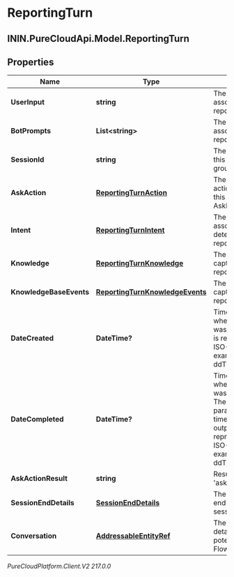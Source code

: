 # ReportingTurn

## ININ.PureCloudApi.Model.ReportingTurn

## Properties

|Name | Type | Description | Notes|
|------------ | ------------- | ------------- | -------------|
| **UserInput** | **string** | The chosen user input associated with this reporting turn. | [optional] |
| **BotPrompts** | **List&lt;string&gt;** | The bot prompts associated with this reporting turn. | [optional] |
| **SessionId** | **string** | The bot session ID that this reporting turn is grouped under. | [optional] |
| **AskAction** | [**ReportingTurnAction**](ReportingTurnAction) | The bot flow &#39;ask&#39; action associated with this reporting turn (e.g. AskForIntent). | [optional] |
| **Intent** | [**ReportingTurnIntent**](ReportingTurnIntent) | The intent and associated slots detected during this reporting turn. | [optional] |
| **Knowledge** | [**ReportingTurnKnowledge**](ReportingTurnKnowledge) | The knowledge data captured during this reporting turn. | [optional] |
| **KnowledgeBaseEvents** | [**ReportingTurnKnowledgeEvents**](ReportingTurnKnowledgeEvents) | The knowledge data captured during this reporting turn. | [optional] |
| **DateCreated** | **DateTime?** | Timestamp indicating when the original turn was created. Date time is represented as an ISO-8601 string. For example: yyyy-MM-ddTHH:mm:ss[.mmm]Z | [optional] |
| **DateCompleted** | **DateTime?** | Timestamp indicating when the original turn was completed. Note: The &#39;interval&#39; query param uses this timestamp to filter the output. Date time is represented as an ISO-8601 string. For example: yyyy-MM-ddTHH:mm:ss[.mmm]Z | [optional] |
| **AskActionResult** | **string** | Result of the bot flow &#39;ask&#39; action. | [optional] |
| **SessionEndDetails** | [**SessionEndDetails**](SessionEndDetails) | The details related to end of bot flow session. | [optional] |
| **Conversation** | [**AddressableEntityRef**](AddressableEntityRef) | The conversation details, across potentially multiple Bot Flow sessions. | [optional] |



_PureCloudPlatform.Client.V2 217.0.0_
